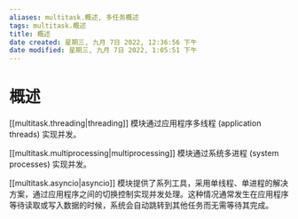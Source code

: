```yaml
---
aliases: multitask.概述, 多任务概述
tags: multitask.概述
title: 概述
date created: 星期三, 九月 7日 2022, 12:36:56 下午
date modified: 星期三, 九月 7日 2022, 1:05:51 下午
---
```


# 概述

[[multitask.threading|threading]] 模块通过应用程序多线程 (application threads) 实现并发。

[[multitask.multiprocessing|multiprocessing]] 模块通过系统多进程 (system processes) 实现并发。

[[multitask.asyncio|asyncio]] 模块提供了系列工具，采用单线程、单进程的解决方案，通过应用程序之间的切换控制实现并发处理。这种情况通常发生在应用程序等待读取或写入数据的时候，系统会自动跳转到其他任务而无需等待其完成。
